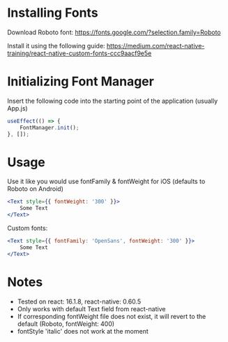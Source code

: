 # Installing Fonts

Download Roboto font: https://fonts.google.com/?selection.family=Roboto

Install it using the following guide: https://medium.com/react-native-training/react-native-custom-fonts-ccc9aacf9e5e

# Initializing Font Manager

Insert the following code into the starting point of the application (usually App.js) 

```js
useEffect(() => {
	FontManager.init();
}, []);
```
# Usage

Use it like you would use fontFamily & fontWeight for iOS (defaults to Roboto on Android)

```jsx
<Text style={{ fontWeight: '300' }}>
	Some Text
</Text>
```

Custom fonts:

```jsx
<Text style={{ fontFamily: 'OpenSans', fontWeight: '300' }}>
	Some Text
</Text>
```

# Notes

- Tested on react: 16.1.8, react-native: 0.60.5
- Only works with default Text field from react-native 
- If corresponding fontWeight file does not exist, it will revert to the default (Roboto, fontWeight: 400)
- fontStyle 'italic' does not work at the moment
